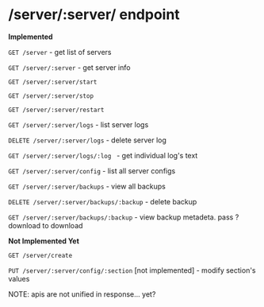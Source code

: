 # /server/:server/ endpoint
**Implemented**

`GET /server` - get list of servers

`GET /server/:server` - get server info

`GET /server/:server/start` 

`GET /server/:server/stop`

`GET /server/:server/restart`

`GET /server/:server/logs` - list server logs

`DELETE /server/:server/logs` - delete server log

`GET /server/:server/logs/:log ` - get individual log's text

`GET /server/:server/config` - list all server configs

`GET /server/:server/backups` - view all backups

`DELETE /server/:server/backups/:backup` - delete backup

`GET /server/:server/backups/:backup` - view backup metadeta. pass ?download to download


**Not Implemented Yet**

`GET /server/create`

`PUT /server/:server/config/:section` [not implemented] - modify section's values


NOTE: apis are not unified in response... yet?